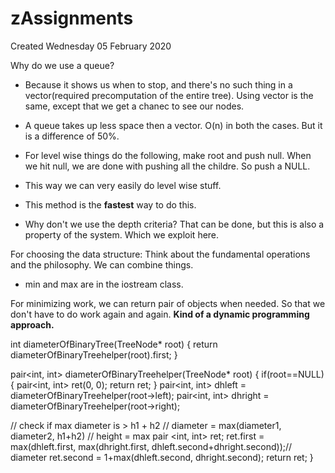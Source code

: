 # zAssignments
Created Wednesday 05 February 2020

Why do we use a queue?

* Because it shows us when to stop, and there's no such thing in a vector(required precomputation of the entire tree). Using vector is the same, except that we get a chanec to see our nodes.
* A queue takes up less space then a vector. O(n) in both the cases. But it is a difference of 50%.



* For level wise things do the following, make root and push null. When we hit null, we are done with pushing all the childre. So push a NULL.
* This way we can very easily do level wise stuff.
* This method is the **fastest** way to do this.
* Why don't we use the depth criteria? That can be done, but this is also a property of the system. Which we exploit here.


For choosing the data structure: Think about the fundamental operations and the philosophy. We can combine things.

* min and max are in the iostream class.


For minimizing work, we can return pair of objects when needed. So that we don't have to do work again and again. **Kind of a dynamic programming approach.**

 int diameterOfBinaryTree(TreeNode* root) 
{
return diameterOfBinaryTreehelper(root).first;
}
    
pair<int, int> diameterOfBinaryTreehelper(TreeNode* root) 
{
if(root==NULL)
{
pair<int, int> ret(0, 0);
return ret;
}
pair<int, int> dhleft = diameterOfBinaryTreehelper(root->left); 
pair<int, int> dhright = diameterOfBinaryTreehelper(root->right); 
        
// check if max diameter is > h1 + h2
// diameter = max(diameter1, diameter2, h1+h2)
// height = max
pair <int, int> ret;
ret.first = max(dhleft.first, max(dhright.first, dhleft.second+dhright.second));// diameter
ret.second = 1+max(dhleft.second, dhright.second);
return ret;
}

